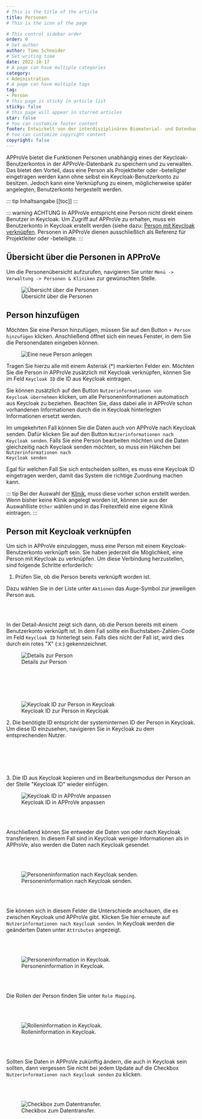 ```yaml
---
# This is the title of the article
title: Personen
# This is the icon of the page

# This control sidebar order
order: 0
# Set author
author: Timo Schneider
# Set writing time
date: 2022-10-17
# A page can have multiple categories
category:
- Administration
# A page can have multiple tags
tag:
- Person
# this page is sticky in article list
sticky: false
# this page will appear in starred articles
star: false
# You can customize footer content
footer: Entwickelt von der interdisziplinären Biomaterial- und Datenbank Frankfurt (iBDF)
# You can customize copyright content
copyright: false
---
```


APProVe bietet die Funktionen Personen unabhängig eines der Keycloak-Benutzerkontos in der APProVe-Datenbank zu speichern und zu verwalten. Das bietet den Vorteil, dass eine Person als Projektleiter oder -beteiligter eingetragen werden kann ohne selbst ein Keycloak-Benutzerkonto zu besitzen.
Jedoch kann eine Verknüpfung zu einem, möglicherweise später angelegten, Benutzerkonto hergestellt werden.

<!-- more -->
::: tip Inhaltsangabe
[[toc]]
:::

::: warning ACHTUNG
In APProVe entspricht eine Person nicht direkt einem Benutzer in Keycloak. Um Zugriff auf APProVe zu erhalten, muss ein Benutzerkonto in Keycloak erstellt werden (siehe dazu: [Person mit Keycloak verknüpfen](#person-mit-keycloak-verknüpfen).
Personen in APProVe dienen ausschließlich als Referenz für Projektleiter oder -beteiligte.
:::


## Übersicht über die Personen in APProVe
Um die Personenübersicht aufzurufen, navigieren Sie unter ``Menü -> Verwaltung -> Personen & Kliniken`` zur gewünschten Stelle.

<figure>
  <div class="container">
    <label for="Container">
    <img :src="$withBase('/img/administration/view-persons.png')" alt="Übersicht über die Personen">
    </label>
      <figcaption>Übersicht über die Personen</figcaption>
  </div>
</figure>

## Person hinzufügen
Möchten Sie eine Person hinzufügen, müssen Sie auf den Button ``+ Person hinzufügen`` klicken.
Anschließend öffnet sich ein neues Fenster, in dem Sie die Personendaten eingeben können.

<figure>
  <div class="container">
    <label for="Container">
    <img :src="$withBase('/img/administration/add-person-1.png')" alt="Eine neue Person anlegen">
    </label>
  </div>
</figure>

<p>
Tragen Sie hierzu alle mit einem Asterisk (*) markierten Felder ein. Möchten Sie die Person in APProVe zusätzlich mit Keycloak verknüpfen, 
können Sie im Feld <code>Keycloak ID</code> die ID aus Keycloak eintragen. 

Sie können zusätzlich auf den Button <code>Nutzerinformationen von Keycloak übernehmen</code> klicken, um alle Personeninformationen automatisch aus Keycloak zu beziehen. 
Beachten Sie, dass dabei alle in APProVe schon vorhandenen Informationen durch die in Keycloak hinterlegten Informationen ersetzt werden. 

Im umgekehrten Fall können Sie die Daten auch von APProVe nach Keycloak senden. Dafür klicken Sie auf den Button <code>Nutzerinformationen nach Keycloak senden</code>.
Falls Sie eine Person bearbeiten möchten und die Daten gleichzeitig nach Keyclaok senden möchten, so muss ein Häkchen bei <code>Nutzerinformationen nach Keycloak senden</code>

Egal für welchen Fall Sie sich entscheiden sollten, es muss eine Keycloak ID eingetragen werden, damit das System die richtige Zuordnung machen kann.
</p>

::: tip
Bei der Auswahl der [Klinik](clinic.md), muss diese vorher schon erstellt werden. Wenn bisher keine Klinik angelegt worden ist, können sie aus der Auswahlliste ``Other`` wählen und in das Freitextfeld eine eigene Klinik eintragen.
:::

## Person mit Keycloak verknüpfen

Um sich in APProVe einzuloggen, muss eine Person mit einem Keycloak-Benutzerkonto verknüpft sein. 
Sie haben jederzeit die Möglichkeit, eine Person mit Keycloak zu verknüpfen. 
Um diese Verbindung herzustellen, sind folgende Schritte erforderlich:

1. Prüfen Sie, ob die Person bereits verknüpft worden ist.

Dazu wählen Sie in der Liste unter ```Aktionen``` das Auge-Symbol zur jeweiligen Person aus.

<br/>
<br/>
<div class="row">
    <div class="col-lg-4">
    <p>
        In der Detail-Ansicht zeigt sich dann, ob die Person bereits mit einem Benutzerkonto verknüpft ist. In dem Fall sollte ein Buchstaben-Zahlen-Code im Feld <code>Keycloak ID</code> hinterlegt sein. Falls dies nicht der Fall ist, wird dies durch ein rotes "X" (:x:) gekennzeichnet.
    </p>
    </div>
    <div class="col-lg-8">
        <figure>
          <div class="container">
            <label for="Entity">
               <img :src="$withBase('/img/administration/detail-person.png')" alt="Details zur Person">
            </label>
            <figcaption>Details zur Person</figcaption>
          </div>
        </figure>
    </div>
</div>
<br/>
<br/>

<br/>
<br/>
<div class="row">
    <div class="col-lg-8">
        <figure>
          <div class="container">
            <label for="Entity">
                <img :src="$withBase('/img/administration/people-keycloak-id.png')" alt="Keycloak ID zur Person in Keycloak">
            </label>
            <figcaption>Keycloak ID zur Person in Keycloak</figcaption>
          </div>
        </figure>
    </div>
    <div class="col-lg-4">
    <p>
        2. Die benötigte ID entspricht der systeminternen ID der Person in Keycloak. Um diese ID einzusehen, navigieren Sie in Keycloak zu dem entsprechenden Nutzer.
    </p>
    </div>
</div>
<br/>
<br/>

<br/>
<br/>
<div class="row">
    <div class="col-lg-4">
    <p>
        3. Die ID aus Keycloak kopieren und im Bearbeitungsmodus der Person an der Stelle "Keycloak ID" wieder einfügen.
    </p>
    </div>
    <div class="col-lg-8">
        <figure>
          <div class="container">
            <label for="Entity">
               <img :src="$withBase('/img/administration/edit-keycloak-id.png')" alt="Keycloak ID in APProVe anpassen">
            </label>
            <figcaption>Keycloak ID in APProVe anpassen</figcaption>
          </div>
        </figure>
    </div>
</div>
<br/>
<br/>

Anschließend können Sie entweder die Daten von oder nach Keycloak transferieren. In diesem Fall sind in Keycloak weniger Informationen als in APProVe, also werden die Daten nach Keycloak gesendet.

<br/>
<br/>
<div class="row">
    <div class="col-lg-4">
    </div>
    <div class="col-lg-8">
        <figure>
          <div class="container">
            <label for="Entity">
               <img :src="$withBase('/img/administration/send-person-to-keycloak.png')" alt="Personeninformation nach Keycloak senden.">
            </label>
            <figcaption>Personeninformation nach Keycloak senden.</figcaption>
          </div>
        </figure>
    </div>
</div>
<br/>
<br/>

Sie können sich in diesem Felder die Unterschiede anschauen, die es zwischen Keycloak und APProVe gibt. Klicken Sie hier erneute auf <code>Nutzerinformationen nach Keycloak senden</code>.
In Keycloak werden die geänderten Daten unter <code>Attributes</code> angezeigt.

<br/>
<br/>
<div class="row">
    <div class="col-lg-4">
    </div>
    <div class="col-lg-8">
        <figure>
          <div class="container">
            <label for="Entity">
               <img :src="$withBase('/img/administration/person-info-in-keycloak.png')" alt="Personeninformation in Keycloak.">
            </label>
            <figcaption>Personeninformation in Keycloak.</figcaption>
          </div>
        </figure>
    </div>
</div>
<br/>
<br/>

Die Rollen der Person finden Sie unter <code>Role Mapping</code>.

<br/>
<br/>
<div class="row">
    <div class="col-lg-4">
    </div>
    <div class="col-lg-8">
        <figure>
          <div class="container">
            <label for="Entity">
               <img :src="$withBase('/img/administration/keycloak-role-mapping.png')" alt="Rolleninformation in Keycloak.">
            </label>
            <figcaption>Rolleninformation in Keycloak.</figcaption>
          </div>
        </figure>
    </div>
</div>
<br/>
<br/>

Sollten Sie Daten in APProVe zukünftig ändern, die auch in Keycloak sein sollten, dann vergessen Sie nicht bei jedem Update auf die Checkbox <code>Nutzerinformationen nach Keycloak senden</code> zu klicken.

<br/>
<br/>
<div class="row">
    <div class="col-lg-4">
    </div>
    <div class="col-lg-8">
        <figure>
          <div class="container">
            <label for="Entity">
               <img :src="$withBase('/img/administration/person-checkbox.png')" alt="Checkbox zum Datentransfer.">
            </label>
            <figcaption>Checkbox zum Datentransfer.</figcaption>
          </div>
        </figure>
    </div>
</div>
<br/>
<br/>